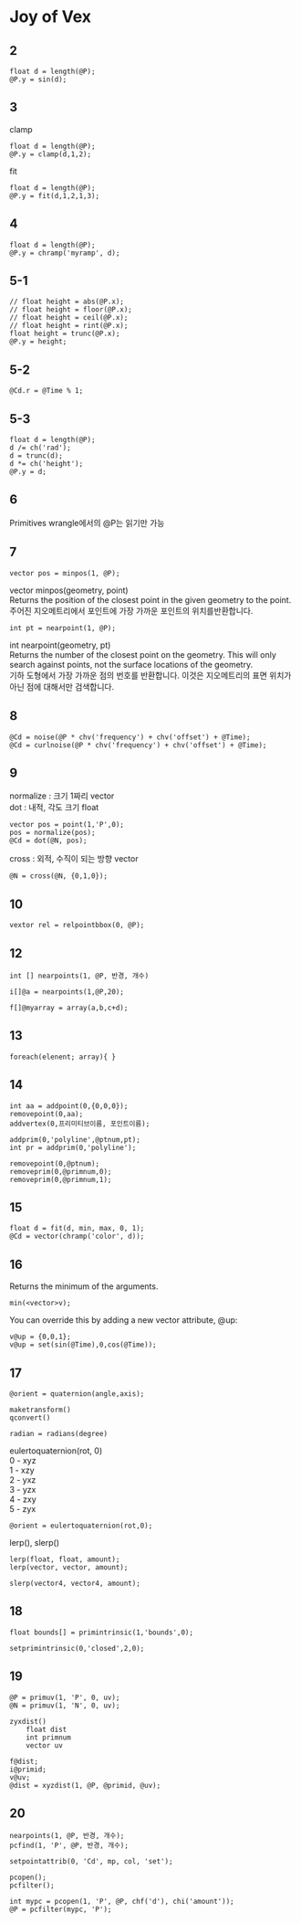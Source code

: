# Joy of Vex

## 2

    float d = length(@P);
    @P.y = sin(d);

## 3

clamp

    float d = length(@P);
    @P.y = clamp(d,1,2);
fit

    float d = length(@P);
    @P.y = fit(d,1,2,1,3);

## 4

    float d = length(@P);
    @P.y = chramp('myramp', d);

## 5-1

    // float height = abs(@P.x);
    // float height = floor(@P.x);
    // float height = ceil(@P.x);
    // float height = rint(@P.x);
    float height = trunc(@P.x);
    @P.y = height;

## 5-2

    @Cd.r = @Time % 1;

## 5-3

    float d = length(@P);
    d /= ch('rad');
    d = trunc(d);
    d *= ch('height');
    @P.y = d;

## 6

Primitives wrangle에서의 @P는 읽기만 가능

## 7

    vector pos = minpos(1, @P);

vector  minpos(geometry, point)  
Returns the position of the closest point in the given geometry to the point.  
주어진 지오메트리에서  포인트에 가장 가까운 포인트의 위치를 ​​반환합니다.

    int pt = nearpoint(1, @P);

int  nearpoint(geometry, pt)  
Returns the number of the closest point on the geometry. This will only search against points, not the surface locations of the geometry.  
기하 도형에서 가장 가까운 점의 번호를 반환합니다. 이것은 지오메트리의 표면 위치가 아닌 점에 대해서만 검색합니다.

## 8  

    @Cd = noise(@P * chv('frequency') + chv('offset') + @Time);
    @Cd = curlnoise(@P * chv('frequency') + chv('offset') + @Time);

## 9

normalize : 크기 1짜리 vector  
dot : 내적, 각도 크기 float  

    vector pos = point(1,'P',0);
    pos = normalize(pos);
    @Cd = dot(@N, pos);

cross : 외적, 수직이 되는 방향 vector

    @N = cross(@N, {0,1,0});

## 10

    vextor rel = relpointbbox(0, @P);

## 12

    int [] nearpoints(1, @P, 반경, 개수)

    i[]@a = nearpoints(1,@P,20);

    f[]@myarray = array(a,b,c+d);

## 13

    foreach(elenent; array){ }

## 14

    int aa = addpoint(0,{0,0,0});
    removepoint(0,aa);
    addvertex(0,프리미티브이름, 포인트이름);

    addprim(0,'polyline',@ptnum,pt);
    int pr = addprim(0,'polyline');

    removepoint(0,@ptnum);
    removeprim(0,@primnum,0);
    removeprim(0,@primnum,1);

## 15

    float d = fit(d, min, max, 0, 1);
    @Cd = vector(chramp('color', d));

## 16

Returns the minimum of the arguments.  

    min(<vector>v);

You can override this by adding a new vector attribute, @up:  

    v@up = {0,0,1};
    v@up = set(sin(@Time),0,cos(@Time));

## 17

    @orient = quaternion(angle,axis);

    maketransform()
    qconvert()

    radian = radians(degree)

eulertoquaternion(rot, 0)  
0 - xyz  
1 - xzy  
2 - yxz  
3 - yzx  
4 - zxy  
5 - zyx

    @orient = eulertoquaternion(rot,0);

lerp(), slerp()

    lerp(float, float, amount);
    lerp(vector, vector, amount);

    slerp(vector4, vector4, amount);

## 18

    float bounds[] = primintrinsic(1,'bounds',0);

    setprimintrinsic(0,'closed',2,0);

## 19

    @P = primuv(1, 'P', 0, uv);
    @N = primuv(1, 'N', 0, uv);
    
    zyxdist()
        float dist
        int primnum
        vector uv
    
    f@dist;
    i@primid;
    v@uv;
    @dist = xyzdist(1, @P, @primid, @uv);

## 20

    nearpoints(1, @P, 반경, 개수);
    pcfind(1, 'P', @P, 반경, 개수);

    setpointattrib(0, 'Cd', mp, col, 'set');

    pcopen();
    pcfilter();

    int mypc = pcopen(1, 'P', @P, chf('d'), chi('amount'));
    @P = pcfilter(mypc, 'P');
